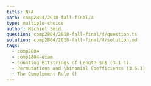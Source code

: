 ```yaml
---
title: N/A
path: comp2804/2018-fall-final/4
type: multiple-choice
author: Michiel Smid
question: comp2804/2018-fall-final/4/question.ts
solution: comp2804/2018-fall-final/4/solution.md
tags:
  - comp2804
  - comp2804-exam
  - Counting Bitstrings of Length $n$ (3.1.1)
  - Permutations and \binomial Coefficients (3.6.1)
  - The Complement Rule ()
---
```


